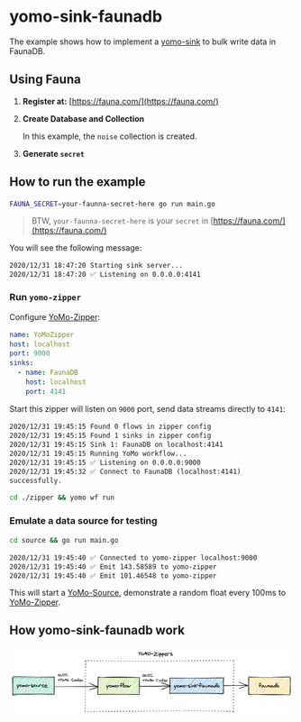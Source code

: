 # yomo-sink-faunadb

The example shows how to implement a [yomo-sink](https://yomo.run/sink) to bulk write data in FaunaDB.

## Using Fauna

1. **Register at:** [https://fauna.com/](https://fauna.com/)

2. **Create Database and Collection**

   In this example, the `noise` collection is created.

3. **Generate `secret`**

## How to run the example

```bash
FAUNA_SECRET=your-faunna-secret-here go run main.go
```

> BTW, `your-faunna-secret-here` is your `secret` in [https://fauna.com/](https://fauna.com/)

You will see the following message:

```shell
2020/12/31 18:47:20 Starting sink server...
2020/12/31 18:47:20 ✅ Listening on 0.0.0.0:4141
```

### Run `yomo-zipper`

Configure [YoMo-Zipper](https://yomo.run/zipper):

```yaml
name: YoMoZipper 
host: localhost
port: 9000
sinks:
  - name: FaunaDB
    host: localhost
    port: 4141
```

Start this zipper will listen on `9000` port, send data streams directly to `4141`:

```shell
2020/12/31 19:45:15 Found 0 flows in zipper config
2020/12/31 19:45:15 Found 1 sinks in zipper config
2020/12/31 19:45:15 Sink 1: FaunaDB on localhost:4141
2020/12/31 19:45:15 Running YoMo workflow...
2020/12/31 19:45:15 ✅ Listening on 0.0.0.0:9000
2020/12/31 19:45:32 ✅ Connect to FaunaDB (localhost:4141) successfully.
```

```bash
cd ./zipper && yomo wf run
```

### Emulate a data source for testing

```bash
cd source && go run main.go
```

```shell
2020/12/31 19:45:40 ✅ Connected to yomo-zipper localhost:9000
2020/12/31 19:45:40 ✅ Emit 143.58589 to yomo-zipper
2020/12/31 19:45:40 ✅ Emit 101.46548 to yomo-zipper
```

This will start a [YoMo-Source](https://yomo.run/source), demonstrate a random float every 100ms to [YoMo-Zipper](https://yomo.run/zipper).

## How yomo-sink-faunadb work

![sink](./sink.png)

